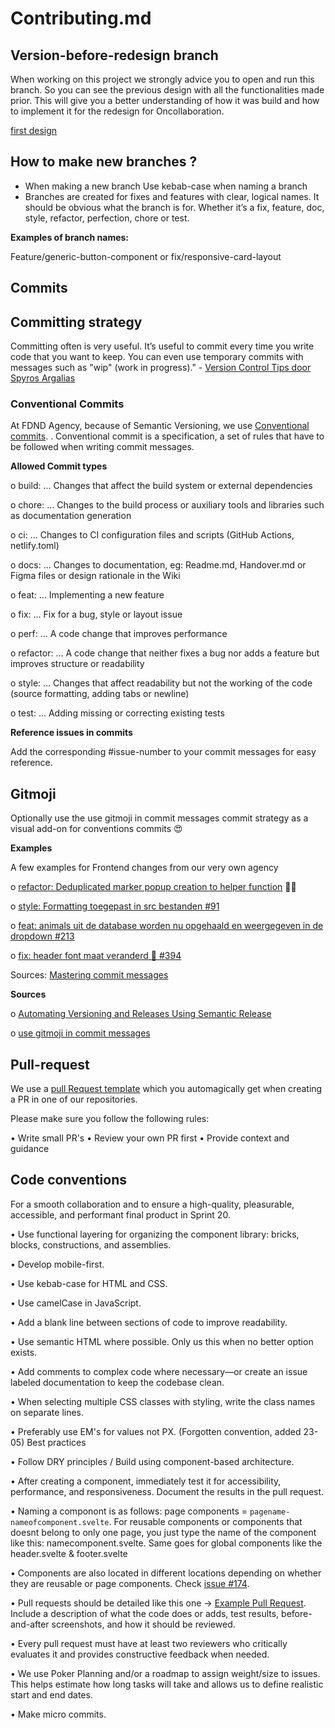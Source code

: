 # Contributing.md

## Version-before-redesign branch
When working on this project we strongly advice you to open and run this branch. So you can see the previous design with all the functionalities made prior. This will give you a better understanding of how it was build and how to implement it for the redesign for Oncollaboration.

[first design](https://github.com/fdnd-agency/oncollaboration/tree/version-before-redesign)

## How to make new branches ?
-	When making  a new branch Use kebab-case when naming a branch
-	Branches are created for fixes and features with clear, logical names. It should be obvious what the branch is for. Whether it’s a fix, feature, doc, style, refactor, perfection, chore or test.

**Examples of branch names:**

Feature/generic-button-component or fix/responsive-card-layout

## Commits

## Committing strategy

Committing often is very useful. It’s useful to commit every time you write code that you want to keep. You can even use temporary commits with messages such as "wip" (work in progress)." - [Version Control Tips door Spyros Argalias](http://programmingduck.com/articles/version-control-commit-early-push-once)

### Conventional Commits

At FDND Agency, because of Semantic Versioning, we use [Conventional commits]( https://www.conventionalcommits.org/en/v1.0.0/). . Conventional commit is a specification, a set of rules that have to be followed when writing commit messages.

**Allowed Commit types**

o	build: ... Changes that affect the build system or external dependencies

o	chore: ... Changes to the build process or auxiliary tools and libraries such as documentation generation

o	ci: ... Changes to CI configuration files and scripts (GitHub Actions, netlify.toml)

o	docs: ... Changes to documentation, eg: Readme.md, Handover.md or Figma files or design rationale in the Wiki

o	feat: ... Implementing a new feature

o	fix: ... Fix for a bug, style or layout issue

o	perf: ... A code change that improves performance

o	refactor: ... A code change that neither fixes a bug nor adds a feature but improves structure or readability

o	style: ... Changes that affect readability but not the working of the code (source formatting, adding tabs or newline)

o	test: ... Adding missing or correcting existing tests

**Reference issues in commits**

Add the corresponding #issue-number to your commit messages for easy reference.

## Gitmoji

Optionally use the use gitmoji in commit messages commit strategy as a visual add-on for conventions commits 😍

**Examples**

A few examples for Frontend changes from our very own agency

o	[refactor: Deduplicated marker popup creation to helper function](https://github.com/fdnd-agency/atlas4045/commit/f759aa484002c83896e3c86eae80503e50d3c731) 🧑‍💻

o	[style: Formatting toegepast in src bestanden #91](https://github.com/fdnd-agency/toolgankelijk/commit/a0db5ce2e8288dcaa8ae5c266063c785e43970f4)

o	[feat: animals uit de database worden nu opgehaald en weergegeven in de dropdown #213](https://github.com/fdnd-agency/tumimundo/commit/849984b90c3c731b8cc740bc3d3968fe182486b6)

o	[fix: header font maat veranderd 🐛 #394](https://github.com/fdnd-agency/biebinbloei.nl/commit/6dd1bb24d362676141482ee49351a30ef7fd8002)

Sources: [Mastering commit messages](https://dev.to/itxshakil/commit-like-a-pro-a-beginners-guide-to-conventional-commits-34c3#bonus-tips-mastering-commit-message-references)

**Sources**

o	[Automating Versioning and Releases Using Semantic Release](https://medium.com/agoda-engineering/automating-versioning-and-releases-using-semantic-release-6ed355ede742)

o	[use gitmoji in commit messages](https://gitmoji.dev/)

## Pull-request

We use a [pull Request template](https://github.com/fdnd-agency/.github/blob/main/pull_request_template.md) which you automagically get when creating a PR in one of our repositories.

Please make sure you follow the following rules:

•	Write small PR's
•	Review your own PR first
•	Provide context and guidance

## Code conventions

For a smooth collaboration and to ensure a high-quality, pleasurable, accessible, and performant final product in Sprint 20.

•	  	Use functional layering for organizing the component library: bricks, blocks, constructions, and assemblies.

•	Develop mobile-first.

•	Use kebab-case for HTML and CSS.

•	Use camelCase in JavaScript.

•	Add a blank line between sections of code to improve readability.

•	Use semantic HTML where possible. Only us this when no better option exists.

•	Add comments to complex code where necessary—or create an issue labeled documentation to keep the codebase clean.

•	When selecting multiple CSS classes with styling, write the class names on separate lines.

•	Preferably use EM's for values not PX. (Forgotten convention, added 23-05) 
Best practices

•	Follow DRY principles / Build using component-based architecture.

•	After creating a component, immediately test it for accessibility, performance, and responsiveness. Document the results in the pull request.


•   Naming a componont is as follows: page components = `pagename-nameofcomponent.svelte`. For reusable components or components that doesnt belong to only one page, you just type the name of the component like this: namecomponent.svelte. Same goes for global   components like the header.svelte & footer.svelte

•   Components are also located in different locations depending on whether they are reusable or page components. Check [issue #174](https://github.com/fdnd-agency/oncollaboration/issues/174#issuecomment-3159842220).

•	Pull requests should be detailed like this one -> [Example Pull Request](https://github.com/fdnd-agency/wogo/pull/24). Include a description of what the code does or adds, test results, before-and-after screenshots, and how it should be reviewed.

•	Every pull request must have at least two reviewers who critically evaluates it and provides constructive feedback when needed.

•	We use Poker Planning and/or a roadmap to assign weight/size to issues. This helps estimate how long tasks will take and allows us to define realistic start and end dates.

•	Make micro commits.


